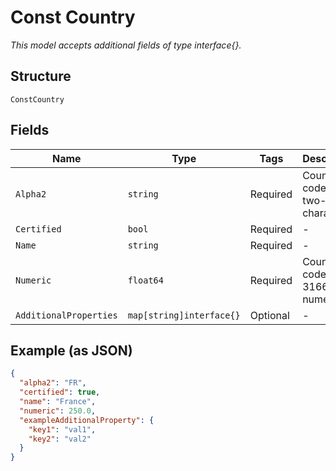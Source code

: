 
# Const Country

*This model accepts additional fields of type interface{}.*

## Structure

`ConstCountry`

## Fields

| Name | Type | Tags | Description |
|  --- | --- | --- | --- |
| `Alpha2` | `string` | Required | Country code, in two-character |
| `Certified` | `bool` | Required | - |
| `Name` | `string` | Required | - |
| `Numeric` | `float64` | Required | Country code, ISO 3166-1 numeric |
| `AdditionalProperties` | `map[string]interface{}` | Optional | - |

## Example (as JSON)

```json
{
  "alpha2": "FR",
  "certified": true,
  "name": "France",
  "numeric": 250.0,
  "exampleAdditionalProperty": {
    "key1": "val1",
    "key2": "val2"
  }
}
```

